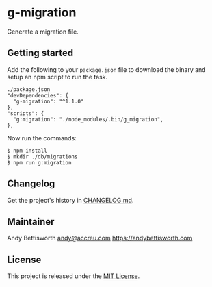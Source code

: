 # g-migration

Generate a migration file.

## Getting started

Add the following to your `package.json` file to download the binary and
setup an npm script to run the task.

    ./package.json
    "devDependencies": {
      "g-migration": "^1.1.0"
    },
    "scripts": {
      "g:migration": "./node_modules/.bin/g_migration",
    },

Now run the commands:

    $ npm install
    $ mkdir ./db/migrations
    $ npm run g:migration

## Changelog

Get the project's history in [CHANGELOG.md](CHANGELOG.md).

## Maintainer

Andy Bettisworth <andy@accreu.com> https://andybettisworth.com

## License

This project is released under the [MIT License](LICENSE.txt).

